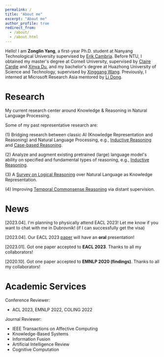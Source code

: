 ```yaml
---
permalink: /
title: "About me"
excerpt: "About me"
author_profile: true
redirect_from: 
  - /about/
  - /about.html
---
```


Hello! I am **Zonglin Yang**, a first-year Ph.D. student at Nanyang Technological University supervised by [Erik Cambria](https://sentic.net/erikcambria/). Before NTU, I obtained my master's degree at Cornell University, supervised by [Claire Cardie](https://www.cs.cornell.edu/home/cardie/) and [Xinya Du](https://xinyadu.github.io/), and my bachelor's degree at Huazhong University of Science and Technology, supervised by [Xinggang Wang](https://xwcv.github.io/). Previously, I interned at Microsoft Research Asia mentored by [Li Dong](http://dong.li/).


Research
======
My current research center around Knowledge & Reasoning in Natural Language Processing.

Some of my past representative research are:

(1) Bridging research between classic AI (Knowledge Representation and Reasoning) and Natural Language Processing, e.g., [Inductive Reasoning](https://arxiv.org/pdf/2212.10923.pdf) and [Case-based Reasoning](http://sentic.net/commonsense-knowledge-base-completion.pdf).

(2) Analyze and augment existing pretrained (large) language model's ability on specified and fundamental types of reasoning, e.g., [Inductive Reasoning](https://arxiv.org/pdf/2212.10923.pdf).

(3) A [Survey on Logical Reasoning](https://arxiv.org/pdf/2303.12023.pdf) over Natural Language as Knowledge Representation.  
<!-- It surveys papers under a new paradigm of logical reasoning that uses natural language as knowledge representation and PLMs as reasoners. In contrast, in the classic AI research of logical reasoning, formal language is used as knowledge representation, and symbolic methods are used as reasoners.   -->

<!-- ![Alt text](https://github.com/ZonglinY/ZonglinY.github.io/blob/master/images/LRNL.pdf) -->

(4) Improving [Temporal Commonsense Reasoning](https://aclanthology.org/2020.findings-emnlp.302/) via distant supervision.



<!-- My primary research goal is to apply Deep Learning for Natural Language Processing and develop **Language Technology for All**. To achievethis goal and make language technology accessible in most people’s lives, I identify two major research topics that I’m interested in: **efficiency** and **trustworthiness** of NLP models. Efficiency involves both the amount of **computation** and **data** required for (pre-)training and using NLP models. Trustworthiness involves the **interpretability**, **fairness**, and **robustness** with respect to adversarial attacks and out-of-distribution samples.  

Specifically I am interested in the following research topics:  
&nbsp;&nbsp;&nbsp;&nbsp;&nbsp;&nbsp;&nbsp;&nbsp;**Natural language generation, creative text generation, evaluation for NLG models.**  
&nbsp;&nbsp;&nbsp;&nbsp;&nbsp;&nbsp;&nbsp;&nbsp;**Commonsense reasoning and knowledge-based reasoning.**  
&nbsp;&nbsp;&nbsp;&nbsp;&nbsp;&nbsp;&nbsp;&nbsp;**Robust NLP models for OOD samples and reducing spurious dataset biases.**  
&nbsp;&nbsp;&nbsp;&nbsp;&nbsp;&nbsp;&nbsp;&nbsp;**Interpretability, explainability, biases, and fairness for NLP models.**  
&nbsp;&nbsp;&nbsp;&nbsp;&nbsp;&nbsp;&nbsp;&nbsp;**Green NLP, Low resource NLP, and Learning NLP models from high-level supervision**  
&nbsp;&nbsp;&nbsp;&nbsp;&nbsp;&nbsp;&nbsp;&nbsp;**Multi-modality**   -->
<!-- I am open to academic collaborations and please drop me an email if you are interested in collaborating with me.   -->

News
======
\[2023.04]. I'm planning to physically attend EACL 2023! Let me know if you want to chat with me in Dubrovnik! (if I can successfully get the visa)  

\[2023.04]. Our EACL 2023 [paper](https://w.sentic.net/commonsense-knowledge-base-completion.pdf) will have an **oral** presentation!  

\[2023.01]. Got one paper accepted to **EACL 2023**. Thanks to all my collaborators!  

\[2020.10]. Got one paper accepted to **EMNLP 2020 (findings)**. Thanks to all my collaborators!  


Academic Services
======

Conference Reviewer: 
* ACL 2023, EMNLP 2022, COLING 2022

Journal Reviewer: 
* IEEE Transactions on Affective Computing
* Knowledge-Based Systems
* Information Fusion
* Artificial Intelligence Review
* Cognitive Computation  


<!-- <script type="text/javascript" id="clustrmaps" src="//clustrmaps.com/map_v2.js?d=YRGrykBPpahx3PGSEvSxEgxL4CMmQCpR10FpVR2MVTE&cl=ffffff&w=a"></script>
 -->
 <script type='text/javascript' id='clustrmaps' src='//cdn.clustrmaps.com/map_v2.js?cl=ffffff&w=304&t=n&d=YRGrykBPpahx3PGSEvSxEgxL4CMmQCpR10FpVR2MVTE&co=2d78ad&cmo=3acc3a&cmn=ff5353&ct=ffffff'></script>
<!-- \[2018.12\] Start my research internship at at [NLC Group @ Microsoft Research Asia](https://www.microsoft.com/en-us/research/group/natural-language-computing/), advised by Dr. Tao Ge.  

\[2018.8\] Start my Master study at NLSDE Lab in Beihang University, advised by Prof. Ke Xu   -->

<!-- Personal information
------
I am a big fan of Harry Potter, Real Madrid, and Cristiano Ronaldo. I enjoy reading books (especially sci-fictions) and playing games (including FIFA, League of Legends, etc.) in my free time. -->
